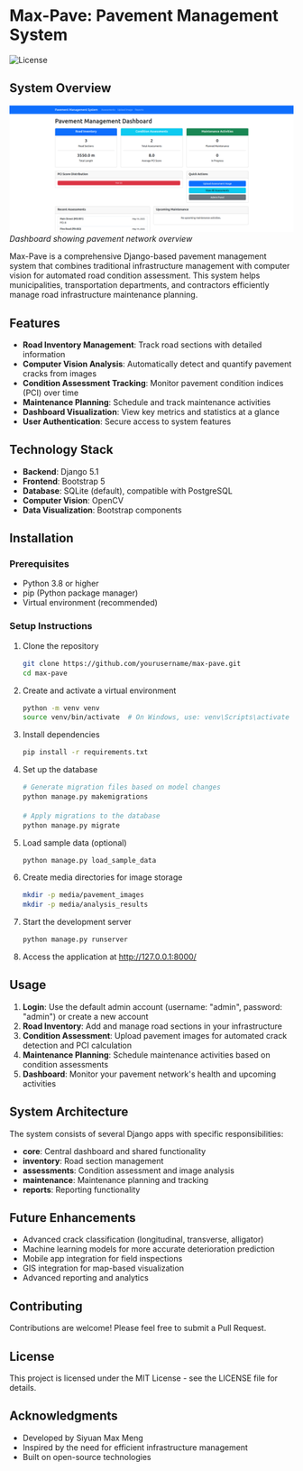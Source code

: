 # Max-Pave: Pavement Management System

![License](https://img.shields.io/badge/license-MIT-blue.svg)

## System Overview

![Max-Pave Dashboard](docs/images/dashboard.png)
*Dashboard showing pavement network overview*

Max-Pave is a comprehensive Django-based pavement management system that combines traditional infrastructure management with computer vision for automated road condition assessment. This system helps municipalities, transportation departments, and contractors efficiently manage road infrastructure maintenance planning.

## Features

- **Road Inventory Management**: Track road sections with detailed information
- **Computer Vision Analysis**: Automatically detect and quantify pavement cracks from images
- **Condition Assessment Tracking**: Monitor pavement condition indices (PCI) over time
- **Maintenance Planning**: Schedule and track maintenance activities
- **Dashboard Visualization**: View key metrics and statistics at a glance
- **User Authentication**: Secure access to system features

## Technology Stack

- **Backend**: Django 5.1
- **Frontend**: Bootstrap 5
- **Database**: SQLite (default), compatible with PostgreSQL
- **Computer Vision**: OpenCV
- **Data Visualization**: Bootstrap components

## Installation

### Prerequisites

- Python 3.8 or higher
- pip (Python package manager)
- Virtual environment (recommended)

### Setup Instructions

1. Clone the repository
   ```bash
   git clone https://github.com/yourusername/max-pave.git
   cd max-pave
   ```

2. Create and activate a virtual environment
   ```bash
   python -m venv venv
   source venv/bin/activate  # On Windows, use: venv\Scripts\activate
   ```

3. Install dependencies
   ```bash
   pip install -r requirements.txt
   ```
4. Set up the database
   ```bash
   # Generate migration files based on model changes
   python manage.py makemigrations
   
   # Apply migrations to the database
   python manage.py migrate
    ```

5. Load sample data (optional)
   ```bash
   python manage.py load_sample_data
   ```

6. Create media directories for image storage
   ```bash
   mkdir -p media/pavement_images
   mkdir -p media/analysis_results
   ```

7. Start the development server
   ```bash
   python manage.py runserver
   ```

8. Access the application at http://127.0.0.1:8000/

## Usage

1. **Login**: Use the default admin account (username: "admin", password: "admin") or create a new account
2. **Road Inventory**: Add and manage road sections in your infrastructure
3. **Condition Assessment**: Upload pavement images for automated crack detection and PCI calculation
4. **Maintenance Planning**: Schedule maintenance activities based on condition assessments
5. **Dashboard**: Monitor your pavement network's health and upcoming activities

## System Architecture

The system consists of several Django apps with specific responsibilities:

- **core**: Central dashboard and shared functionality
- **inventory**: Road section management
- **assessments**: Condition assessment and image analysis
- **maintenance**: Maintenance planning and tracking
- **reports**: Reporting functionality

## Future Enhancements

- Advanced crack classification (longitudinal, transverse, alligator)
- Machine learning models for more accurate deterioration prediction
- Mobile app integration for field inspections
- GIS integration for map-based visualization
- Advanced reporting and analytics

## Contributing

Contributions are welcome! Please feel free to submit a Pull Request.

## License

This project is licensed under the MIT License - see the LICENSE file for details.

## Acknowledgments

- Developed by Siyuan Max Meng
- Inspired by the need for efficient infrastructure management
- Built on open-source technologies